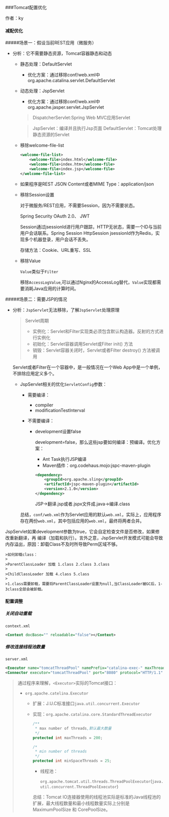 ###Tomcat配置优化

作者：ky

#### 减配优化

#####场景一：假设当前REST应用（微服务）

* 分析：它不需要静态资源，Tomcat容器静态和动态

  * 静态处理：DefaultServlet

    * 优化方案：通过移除conf/web.xml中org.apache.catalina.servlet.DefaultServlet

  * 动态处理：JspServlet

    * 优化方案：通过移除conf/web.xml中org.apache.jasper.servlet.JspServlet

    >DispatcherServlet:Spring Web MVC应用Servlet

    >JspServlet：编译并且执行Jsp页面
    >DefaultServlet：Tomcat处理静态资源的Servlet

  * 移除welcome-file-list

    ```xml
    <welcome-file-list>
    	<welcome-file>index.html</welcome-file>
        <welcome-file>index.htm</welcome-file>
        <welcome-file>index.jsp</welcome-file>
    </welcome-file-list>
    ```

  * 如果程序是REST JSON Content或者MIME Type：application/json

  * 移除Session设置

    对于微服务/REST应用，不需要Session，因为不需要状态。

    Spring Security OAuth 2.0、 JWT

    Session通过jsessionId进行用户跟踪，HTTP无状态，需要一个ID与当前用户会话联系。Spring Session HttpSession jsessionId作为Redis，实现多个机器登录，用户会话不丢失。

    存储方法：Cookie、URL重写、SSL

  * 移除Value

    `Value`类似于`Filter`

    移除`AccessLogValue`,可以通过Nginx的AccessLog替代，`Value`实现都需要消耗Java应用的计算时间。

#####场景二：需要JSP的情况

 * 分析：`JspServlet`无法移除，了解`JspServlet`处理原理

   >Servlet周期
   >
   > * 实例化：Servlet和Filter实现类必须包含默认构造器。反射的方式进行实例化
   > * 初始化：Servlet容器调用Servlet或Filter init() 方法
   > * 销毁：Servlet容器关闭时，Servlet或者Filter destroy()  方法被调用

   Servlet或者Filter在一个容器中，是一般情况在一个Web App中是一个单例，不排除应用定义多个。

   * JspServlet相关的优化`ServletConfig`参数：

     * 需要编译：

       * compiler
       * modificationTestInterval

     * 不需要编译：

       * development设置false

         development=false，那么这些jsp要如何编译：预编译。优化方案：

         * Ant Task执行JSP编译
         * Maven插件：org.codehaus.mojo:jspc-maven-plugin

         ```xml
         <dependency>
             <groupId>org.apache.sling</groupId>
             <artifactId>jspc-maven-plugin</artifactId>
             <version>2.1.0</version>
         </dependency>
         ```

         JSP->翻译.jsp或者.jspx文件成.java->编译.class

     总结，`conf/web.xml`作为Servlet应用的默认`web.xml`，实际上，应用程序存在两份`web.xml`，其中包括应用的`web.xml`，最终将两者合并。



​	JspServlet如果development参数为true，它会自定检查文件是否修改，如果修改重新翻译，再    编译（加载和执行）。言外之意，JspServlet开发模式可能会导致内存溢出，原因：卸载Class不及时所导致Perm区域不够。

	>如何卸载class：
	>
	>ParentClassLoader 加载 1.class 2.class 3.class
	>
	>ChildClassLoader 加载 4.class 5.class
	>
	>1.class需要卸载，需要将ParentClassLoader设置为null,当ClassLoader被GC后，1-3class全部会被卸载。

#### 配置调整

##### 关闭自动重载

`context.xml`

```xml
<Context docBase="" reloadable="false"></Context>
```



##### 修改连接线程池数量

`server.xml`

```xml
<Executor name="tomcatThreadPool" namePrefix="catalina-exec-" maxThreads="150" minSpareThreads="4"/>
<Connector executor="tomcatThreadPool" port="8080" protocol="HTTP/1.1" connectionTimeout="20000" redirectPort="8443"/>
```

> 通过程序来理解，`<Executor>`实际的Tomcat接口：
>
> * `org.apache.catelina.Executor`
>
>   * 扩展：J.U.C标准接口`java.util.concurrent.Executor`
>
>   * 实现：`org.apache.catalina.core.StandardThreadExecutor`
>
>     ```java
>     /**
>      * max number of threads,默认最大数量
>      */
>     protected int maxThreads = 200;
>     
>     /*
>      * min number of threads
>      */
>     protected int minSpaceThreads = 25;
>     ```
>
>     * 线程池：
>
>       `org.apache.tomcat.util.threads.ThreadPoolExecutor`(`java.util.concurrent.ThreadPoolExecutor`)
>
>     总结：Tomcat IO连接器使用的线程池实际是标准的Java线程池的扩展，最大线程数量和最小线程数量实际上分别是MaximumPoolSize 和 CorePoolSize。




















